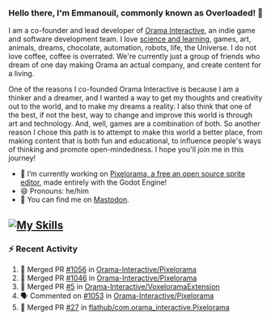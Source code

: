 ### Hello there, I'm Emmanouil, commonly known as Overloaded! 👋
I am a co-founder and lead developer of [Orama Interactive](https://www.oramainteractive.com/), an indie game and software development team. I love [science and learning](https://github.com/OverloadedOrama/KnowledgeBase), games, art, animals, dreams, chocolate, automation, robots, life, the Universe. I do not love coffee, coffee is overrated. We're currently just a group of friends who dream of one day making Orama an actual company, and create content for a living.

One of the reasons I co-founded Orama Interactive is because I am a thinker and a dreamer, and I wanted a way to get my thoughts and creativity out to the world, and to make my dreams a reality. I also think that one of the best, if not the best, way to change and improve this world is through art and technology. And, well, games are a combination of both. So another reason I chose this path is to attempt to make this world a better place, from making content that is both fun and educational, to influence people's ways of thinking and promote open-mindedness. I hope you'll join me in this journey!

- 🔭 I’m currently working on [Pixelorama, a free an open source sprite editor](https://github.com/Orama-Interactive/Pixelorama), made entirely with the Godot Engine!
- 😄 Pronouns: he/him
- 🐘 You can find me on <a rel="me" href="https://mastodon.social/@Overloaded">Mastodon</a>.

[![My Skills](https://skillicons.dev/icons?i=godot,py,cpp,cs,git,linux,html)](https://skillicons.dev)
---

### :zap: Recent Activity

<!--START_SECTION:activity-->
1. 🎉 Merged PR [#1056](https://github.com/Orama-Interactive/Pixelorama/pull/1056) in [Orama-Interactive/Pixelorama](https://github.com/Orama-Interactive/Pixelorama)
2. 🎉 Merged PR [#1046](https://github.com/Orama-Interactive/Pixelorama/pull/1046) in [Orama-Interactive/Pixelorama](https://github.com/Orama-Interactive/Pixelorama)
3. 🎉 Merged PR [#5](https://github.com/Orama-Interactive/VoxeloramaExtension/pull/5) in [Orama-Interactive/VoxeloramaExtension](https://github.com/Orama-Interactive/VoxeloramaExtension)
4. 🗣 Commented on [#1053](https://github.com/Orama-Interactive/Pixelorama/issues/1053#issuecomment-2256672696) in [Orama-Interactive/Pixelorama](https://github.com/Orama-Interactive/Pixelorama)
5. 🎉 Merged PR [#27](https://github.com/flathub/com.orama_interactive.Pixelorama/pull/27) in [flathub/com.orama_interactive.Pixelorama](https://github.com/flathub/com.orama_interactive.Pixelorama)
<!--END_SECTION:activity-->

<!--
**OverloadedOrama/OverloadedOrama** is a ✨ _special_ ✨ repository because its `README.md` (this file) appears on your GitHub profile.

Here are some ideas to get you started:

- 👯 I’m looking to collaborate on ...
- 🤔 I’m looking for help with ...
- 💬 Ask me about ...
- 📫 How to reach me: ...
- ⚡ Fun fact: ...
-->

